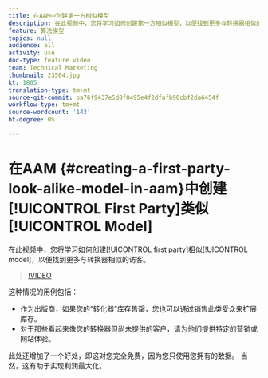 ```yaml
---
title: 在AAM中创建第一方相似模型
description: 在此视频中，您将学习如何创建第一方相似模型，以便找到更多与转换器相似的访客。
feature: 算法模型
topics: null
audience: all
activity: use
doc-type: feature video
team: Technical Marketing
thumbnail: 23504.jpg
kt: 1805
translation-type: tm+mt
source-git-commit: ba76f9437e5d8f0495e4f2dfafb90cbf2da6454f
workflow-type: tm+mt
source-wordcount: '143'
ht-degree: 0%

---
```



# 在AAM {#creating-a-first-party-look-alike-model-in-aam}中创建[!UICONTROL First Party]类似[!UICONTROL Model]

在此视频中，您将学习如何创建[!UICONTROL first party]相似[!UICONTROL model]，以便找到更多与转换器相似的访客。

>[!VIDEO](https://video.tv.adobe.com/v/23504/?quality=12)

这种情况的用例包括：

* 作为出版商，如果您的“转化器”库存售罄，您也可以通过销售此类受众来扩展库存。
* 对于那些看起来像您的转换器但尚未提供的客户，请为他们提供特定的营销或网站体验。

此处还增加了一个好处，即这对您完全免费，因为您只使用您拥有的数据。 当然，这有助于实现利润最大化。
